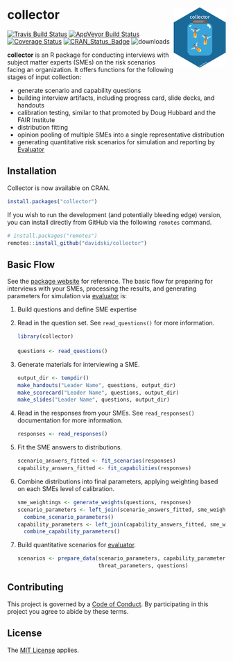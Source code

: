 
<!-- README.md is generated from README.Rmd. Please edit that file -->

# collector <a href="https://collector.tidyrisk.org"><img alt="collector Logo" title="collector" align="right" src="man/figures/logo.png" height="139"></a>

<!-- badges: start -->

[![Travis Build
Status](https://travis-ci.org/davidski/collector.svg?branch=master)](https://travis-ci.org/davidski/collector)
[![AppVeyor Build
Status](https://ci.appveyor.com/api/projects/status/github/davidski/collector?branch=master&svg=true)](https://ci.appveyor.com/project/davidski/collector)
[![Coverage
Status](https://codecov.io/gh/davidski/collector/branch/master/graph/badge.svg)](https://codecov.io/github/davidski/collector?branch=master)
[![CRAN\_Status\_Badge](https://www.r-pkg.org/badges/version/collector)](https://cran.r-project.org/package=collector)
![downloads](https://cranlogs.r-pkg.org/badges/grand-total/collector)
<!-- badges: end -->

**collector** is an R package for conducting interviews with subject
matter experts (SMEs) on the risk scenarios facing an organization. It
offers functions for the following stages of input collection:

  - generate scenario and capability questions
  - building interview artifacts, including progress card, slide decks,
    and handouts
  - calibration testing, similar to that promoted by Doug Hubbard and
    the FAIR Institute
  - distribution fitting
  - opinion pooling of multiple SMEs into a single representative
    distribution
  - generating quantitative risk scenarios for simulation and reporting
    by [Evaluator](https://evaluator.tidyrisk.org)

## Installation

Collector is now available on CRAN.

``` r
install.packages("collector")
```

If you wish to run the development (and potentially bleeding edge)
version, you can install directly from GitHub via the following
`remotes` command.

``` r
# install.packages("remotes")
remotes::install_github("davidski/collector")
```

## Basic Flow

See the [package website](https://collector.tidyrisk.org) for reference.
The basic flow for preparing for interviews with your SMEs, processing
the results, and generating parameters for simulation via
[evaluator](https://evaluator.tidyrisk.org) is:

1.  Build questions and define SME expertise

2.  Read in the question set. See `read_questions()` for more
    information.
    
    ``` r
    library(collector)
    
    questions <- read_questions()
    ```

3.  Generate materials for interviewing a SME.
    
    ``` r
    output_dir <- tempdir()
    make_handouts("Leader Name", questions, output_dir)
    make_scorecard("Leader Name", questions, output_dir)
    make_slides("Leader Name", questions, output_dir)
    ```

4.  Read in the responses from your SMEs. See `read_responses()`
    documentation for more information.
    
    ``` r
    responses <- read_responses()
    ```

5.  Fit the SME answers to distributions.
    
    ``` r
    scenario_answers_fitted <- fit_scenarios(responses)
    capability_answers_fitted <- fit_capabilities(responses)
    ```

6.  Combine distributions into final parameters, applying weighting
    based on each SMEs level of calibration.
    
    ``` r
    sme_weightings <- generate_weights(questions, responses)
    scenario_parameters <- left_join(scenario_answers_fitted, sme_weightings, by = "sme") %>% 
      combine_scenario_parameters()
    capability_parameters <- left_join(capability_answers_fitted, sme_weightings, by = "sme") %>% 
      combine_capability_parameters()
    ```

7.  Build quantitative scenarios for
    [evaluator](https://evaluator.tidyrisk.org).
    
    ``` r
    scenarios <- prepare_data(scenario_parameters, capability_parameters, 
                              threat_parameters, questions)
    ```

## Contributing

This project is governed by a [Code of Conduct](CODE_OF_CONDUCT.md). By
participating in this project you agree to abide by these terms.

## License

The [MIT License](LICENSE) applies.

